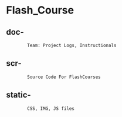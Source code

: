 # Flash_Course

   ## doc-

            Team: Project Logs, Instructionals
   ## scr-

            Source Code For FlashCourses

   ## static-

            CSS, IMG, JS files
